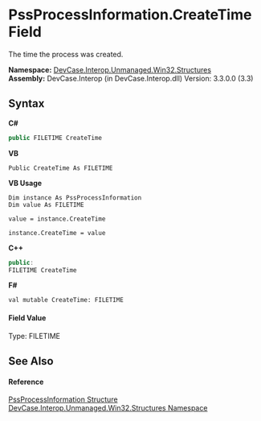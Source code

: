 # PssProcessInformation.CreateTime Field
 

The time the process was created.

**Namespace:**&nbsp;<a href="N_DevCase_Interop_Unmanaged_Win32_Structures">DevCase.Interop.Unmanaged.Win32.Structures</a><br />**Assembly:**&nbsp;DevCase.Interop (in DevCase.Interop.dll) Version: 3.3.0.0 (3.3)

## Syntax

**C#**<br />
``` C#
public FILETIME CreateTime
```

**VB**<br />
``` VB
Public CreateTime As FILETIME
```

**VB Usage**<br />
``` VB Usage
Dim instance As PssProcessInformation
Dim value As FILETIME

value = instance.CreateTime

instance.CreateTime = value
```

**C++**<br />
``` C++
public:
FILETIME CreateTime
```

**F#**<br />
``` F#
val mutable CreateTime: FILETIME
```


#### Field Value
Type: FILETIME

## See Also


#### Reference
<a href="T_DevCase_Interop_Unmanaged_Win32_Structures_PssProcessInformation">PssProcessInformation Structure</a><br /><a href="N_DevCase_Interop_Unmanaged_Win32_Structures">DevCase.Interop.Unmanaged.Win32.Structures Namespace</a><br />
